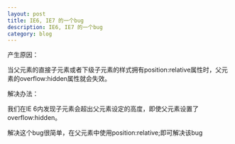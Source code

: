 ```yaml
---
layout: post
title: IE6, IE7 的一个bug
description: IE6, IE7 的一个bug
category: blog
---
```



产生原因：

当父元素的直接子元素或者下级子元素的样式拥有position:relative属性时，父元素的overflow:hidden属性就会失效。

解决办法：

我们在IE 6内发现子元素会超出父元素设定的高度，即使父元素设置了overflow:hidden。

解决这个bug很简单，在父元素中使用position:relative;即可解决该bug